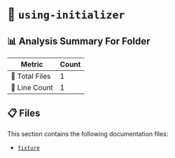 # 📁 `using-initializer`

## 📊 Analysis Summary For Folder

| Metric | Count |
|--------|-------|
| 📁 Total Files | 1 |
| 🔢 Line Count | 1 |


## 📋 Files

This section contains the following documentation files:

- [`fixture`](./fixture.md)